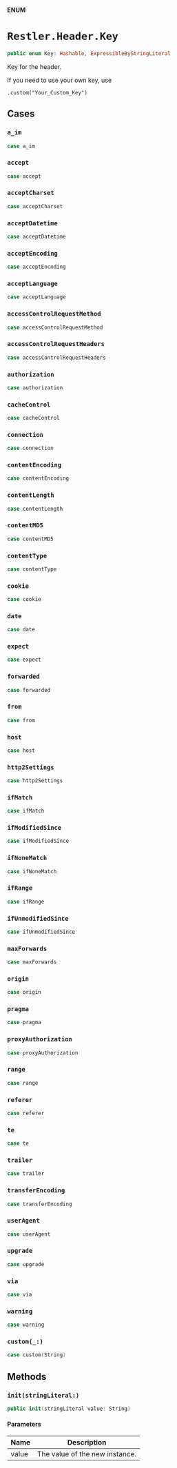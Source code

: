 **ENUM**

# `Restler.Header.Key`

```swift
public enum Key: Hashable, ExpressibleByStringLiteral
```

Key for the header.

If you need to use your own key, use
```
.custom("Your_Custom_Key")
```

## Cases
### `a_im`

```swift
case a_im
```

### `accept`

```swift
case accept
```

### `acceptCharset`

```swift
case acceptCharset
```

### `acceptDatetime`

```swift
case acceptDatetime
```

### `acceptEncoding`

```swift
case acceptEncoding
```

### `acceptLanguage`

```swift
case acceptLanguage
```

### `accessControlRequestMethod`

```swift
case accessControlRequestMethod
```

### `accessControlRequestHeaders`

```swift
case accessControlRequestHeaders
```

### `authorization`

```swift
case authorization
```

### `cacheControl`

```swift
case cacheControl
```

### `connection`

```swift
case connection
```

### `contentEncoding`

```swift
case contentEncoding
```

### `contentLength`

```swift
case contentLength
```

### `contentMD5`

```swift
case contentMD5
```

### `contentType`

```swift
case contentType
```

### `cookie`

```swift
case cookie
```

### `date`

```swift
case date
```

### `expect`

```swift
case expect
```

### `forwarded`

```swift
case forwarded
```

### `from`

```swift
case from
```

### `host`

```swift
case host
```

### `http2Settings`

```swift
case http2Settings
```

### `ifMatch`

```swift
case ifMatch
```

### `ifModifiedSince`

```swift
case ifModifiedSince
```

### `ifNoneMatch`

```swift
case ifNoneMatch
```

### `ifRange`

```swift
case ifRange
```

### `ifUnmodifiedSince`

```swift
case ifUnmodifiedSince
```

### `maxForwards`

```swift
case maxForwards
```

### `origin`

```swift
case origin
```

### `pragma`

```swift
case pragma
```

### `proxyAuthorization`

```swift
case proxyAuthorization
```

### `range`

```swift
case range
```

### `referer`

```swift
case referer
```

### `te`

```swift
case te
```

### `trailer`

```swift
case trailer
```

### `transferEncoding`

```swift
case transferEncoding
```

### `userAgent`

```swift
case userAgent
```

### `upgrade`

```swift
case upgrade
```

### `via`

```swift
case via
```

### `warning`

```swift
case warning
```

### `custom(_:)`

```swift
case custom(String)
```

## Methods
### `init(stringLiteral:)`

```swift
public init(stringLiteral value: String)
```

#### Parameters

| Name | Description |
| ---- | ----------- |
| value | The value of the new instance. |